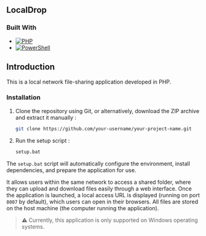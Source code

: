 ## LocalDrop

### Built With

* [![PHP][php.net]][PHP-url]
* [![PowerShell][PowerShell.com]][PowerShell-url]

## Introduction

This is a local network file-sharing application developed in PHP.

### Installation

1. Clone the repository using Git, or alternatively, download the ZIP archive and extract it manually :
    ```bash
    git clone https://github.com/your-username/your-project-name.git
    ```

2. Run the setup script :
    ```bash
    setup.bat
    ```
    
The `setup.bat` script will automatically configure the environment, install dependencies, and prepare the application for use.

It allows users within the same network to access a shared folder, where they can upload and download files easily through a web interface. Once the application is launched, a local access URL is displayed (running on port `8007` by default), which users can open in their browsers.
All files are stored on the host machine (the computer running the application).

> ⚠️ Currently, this application is only supported on Windows operating systems.

[php.net]: https://img.shields.io/badge/PHP-777BB4?style=for-the-badge&logo=php&logoColor=white
[php-url]: https://php.net

[PowerShell.com]: https://img.shields.io/badge/powershell-5391FE?style=for-the-badge&logo=powershell&logoColor=white
[PowerShell-url]: https://github.com/PowerShell/PowerShell


